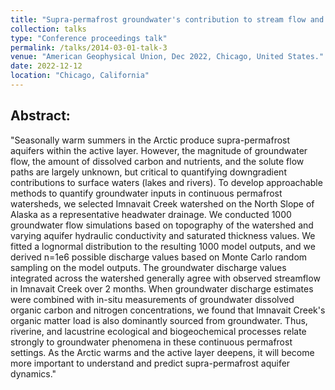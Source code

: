 ```yaml
---
title: "Supra-permafrost groundwater's contribution to stream flow and organic matter chemistry in the Arctic: estimation using combined mechanistic and statistical approaches"
collection: talks
type: "Conference proceedings talk"
permalink: /talks/2014-03-01-talk-3
venue: "American Geophysical Union, Dec 2022, Chicago, United States."
date: 2022-12-12
location: "Chicago, California"
---
```


## Abstract: 
"Seasonally warm summers in the Arctic produce supra-permafrost aquifers within the active layer. However, the magnitude of groundwater flow, the amount of dissolved carbon and nutrients, and the solute flow paths are largely unknown, but critical to quantifying downgradient contributions to surface waters (lakes and rivers). To develop approachable methods to quantify groundwater inputs in continuous permafrost watersheds, we selected Imnavait Creek watershed on the North Slope of Alaska as a representative headwater drainage. We conducted 1000 groundwater flow simulations based on topography of the watershed and varying aquifer hydraulic conductivity and saturated thickness values. We fitted a lognormal distribution to the resulting 1000 model outputs, and we derived n=1e6 possible discharge values based on Monte Carlo random sampling on the model outputs. The groundwater discharge values integrated across the watershed generally agree with observed streamflow in Imnavait Creek over 2 months. When groundwater discharge estimates were combined with in-situ measurements of groundwater dissolved organic carbon and nitrogen concentrations, we found that Imnavait Creek's organic matter load is also dominantly sourced from groundwater. Thus, riverine, and lacustrine ecological and biogeochemical processes relate strongly to groundwater phenomena in these continuous permafrost settings. As the Arctic warms and the active layer deepens, it will become more important to understand and predict supra-permafrost aquifer dynamics."


